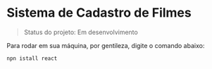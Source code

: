 # Sistema de Cadastro de Filmes

> Status do projeto: Em desenvolvimento

Para rodar em sua máquina, por gentileza, digite o comando abaixo:

```
npn istall react
```
